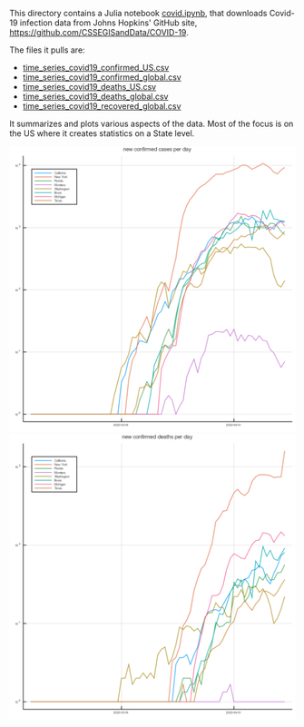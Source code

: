 This directory contains a Julia notebook [covid.ipynb](covid.ipynb), that downloads Covid-19 infection data from Johns Hopkins' GitHub site, https://github.com/CSSEGISandData/COVID-19.

The files it pulls are:
* [time_series_covid19_confirmed_US.csv](time_series_covid19_confirmed_US.csv)
* [time_series_covid19_confirmed_global.csv](time_series_covid19_confirmed_global.csv)
* [time_series_covid19_deaths_US.csv](time_series_covid19_deaths_US.csv)
* [time_series_covid19_deaths_global.csv](time_series_covid19_deaths_global.csv)
* [time_series_covid19_recovered_global.csv](time_series_covid19_recovered_global.csv)

It summarizes and plots various aspects of the data. Most of the focus is on the US where it creates statistics on a State level.

![](selectnewconfirm.png)
![](selectnewdeath.png)
